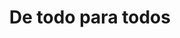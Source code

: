 ---
title: "De todo para todos"
url: /velez/de-todo-para-todos-carrera-3/
shop: tienda de variedades
---